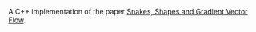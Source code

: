 A C++ implementation of the paper [Snakes, Shapes and Gradient Vector Flow](http://www.iacl.ece.jhu.edu/pubs/p084j.pdf). 
